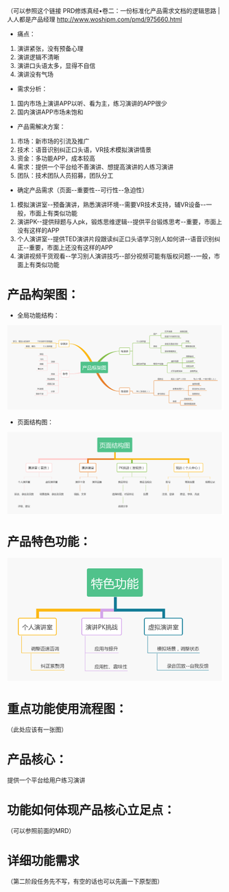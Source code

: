 
（可以参照这个链接 PRD修炼真经•卷二：一份标准化产品需求文档的逻辑思路 | 人人都是产品经理  http://www.woshipm.com/pmd/975660.html
* 痛点：
1. 演讲紧张，没有预备心理
2. 演讲逻辑不清晰
3. 演讲口头语太多，显得不自信
4. 演讲没有气场

* 需求分析：
1. 国内市场上演讲APP以听、看为主，练习演讲的APP很少
2. 国内演讲APP市场未饱和

* 产品需解决方案：
1. 市场：新市场的引流及推广
2. 技术：语音识别纠正口头语，VR技术模拟演讲情景
3. 资金：多功能APP，成本较高
4. 需求：提供一个平台给不善演讲、想提高演讲的人练习演讲
5. 团队：技术团队人员招募，团队分工


* 确定产品需求（页面--重要性--可行性--急迫性）
1. 模拟演讲室--预备演讲，熟悉演讲环境--需要VR技术支持，辅VR设备--一般，市面上有类似功能
2. 演讲PK--提供辩题与人pk，锻炼思维逻辑--提供平台锻炼思考--重要，市面上没有这样的APP
3. 个人演讲室--提供TED演讲片段跟读纠正口头语学习别人如何讲--语音识别纠正--重要，市面上还没有这样的APP
4. 演讲视频干货观看--学习别人演讲技巧--部分视频可能有版权问题--一般，市面上有类似功能


# 产品构架图：
* 全局功能结构：
<img src="images/产品框架图.jpg"  alt="产品框架图" />

* 页面结构图：
<img src="images/页面结构图.jpg"  alt="页面结构图" />


# 产品特色功能：
<img src="images/特色功能 (2).jpg"  alt="特色功能" />

# 重点功能使用流程图：
（此处应该有一张图）

# 产品核心：
提供一个平台给用户练习演讲

# 功能如何体现产品核心立足点：
（可以参照前面的MRD）
# 详细功能需求
（第二阶段任务先不写，有空的话也可以先画一下原型图）
